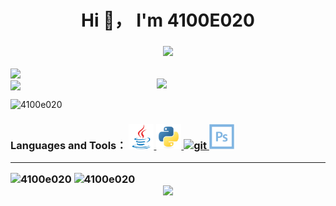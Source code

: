 <h1 align="center">Hi 👋， I'm 4100E020</h1>
<!-- 副標題 -->
<h3 align="center">
    <img src="https://readme-typing-svg.herokuapp.com/?lines=崑山科大_資工一A&center=true&size=27">
</h3>
<!-- repo -->
<a href="https://github.com/4100E020/2021_courses">
  <img  align="left" src="https://github-readme-stats.vercel.app/api/pin/?username=4100E020&repo=2021_courses" width="270" />
</a>
<a href="https://github.com/4100E020/Moodle">
  <img  align="right" src="https://github-readme-stats.vercel.app/api/pin/?username=4100E020&repo=Moodle" width="270" />
</a>
<a href="https://github.com/4100E020/Moodle">
  <img  align="center" src="https://github-readme-stats.vercel.app/api/pin/?username=4100E020&repo=Moodle" width="270" />
</a>
<!-- 被預覽次數 -->
<p align="left"><img src="https://komarev.com/ghpvc/?username=4100e020&label=Profile%20views&color=b9dbb8&style=flat-square" alt="4100e020"/></p>
<h3 align="left">Languages and Tools：
<!-- JAVA icon -->
<a href="https://www.java.com" target="_blank" rel="noreferrer">
<img src="https://raw.githubusercontent.com/devicons/devicon/master/icons/java/java-original.svg" alt="java" width="40" height="40"/>
  </a>
<!-- Python icon -->
<a href="https://www.python.org" target="_blank" rel="noreferrer">
<img src="https://raw.githubusercontent.com/devicons/devicon/master/icons/python/python-original.svg" alt="python" width="40"height="40"/>
  </a>
<!-- Git icon -->
<a href="https://git-scm.com/" target="_blank" rel="noreferrer">
<img src="https://www.vectorlogo.zone/logos/git-scm/git-scm-icon.svg" alt="git" width="40" height="40"/>
  </a>
<!-- PS icon -->
<a href="https://www.photoshop.com/en" target="_blank" rel="noreferrer">
<img src="https://raw.githubusercontent.com/devicons/devicon/master/icons/photoshop/photoshop-line.svg" alt="photoshop" width="40" height="40"/>
  </a>
<hr>
<!-- 最常用語言 -->
<img src="https://github-readme-stats.vercel.app/api/top-langs?username=4100e020&show_icons=true&theme=onedark&locale=cn&layout=compact"
alt="4100e020"  width="320"/>  
<!-- 數據統計 -->
<img src="https://github-readme-stats.vercel.app/api?username=4100e020&show_icons=true&theme=onedark&title_color=000000&locale=cn" alt="4100e020" width="320" />
<div align="center">
    <img src="https://activity-graph.herokuapp.com/graph?username=4100E020&theme=xcode" />
</div>
<!-- 參考資料 
[自訂卡片](https://github.com/anuraghazra/github-readme-stats)
[標籤](https://shields.io/)
[活動紀錄](https://github.com/Ashutosh00710/github-readme-activity-graph/)
[打字特效](https://github.com/DenverCoder1/readme-typing-svg)
-->
  
